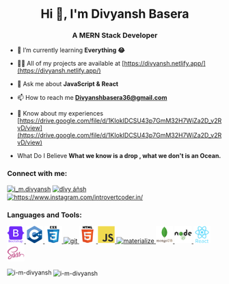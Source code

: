<h1 align="center">Hi 👋, I'm Divyansh Basera</h1>
<h3 align="center">A MERN Stack Developer</h3>

- 🌱 I’m currently learning **Everything 😂**

- 👨‍💻 All of my projects are available at [https://divyansh.netlify.app/](https://divyansh.netlify.app/)

- 💬 Ask me about **JavaScript & React**

- 📫 How to reach me **Divyanshbasera36@gmail.com**

- 📄 Know about my experiences [https://drive.google.com/file/d/1KIokIDCSU43p7GmM32H7WiZa2D_v2RvD/view](https://drive.google.com/file/d/1KIokIDCSU43p7GmM32H7WiZa2D_v2RvD/view)

- What Do I Believe **What we know is a drop , what we don't is an Ocean.**

<h3 align="left">Connect with me:</h3>
<p align="left">
<a href="https://dev.to/i_m.divyansh" target="blank"><img align="center" src="https://cdn.jsdelivr.net/npm/simple-icons@3.0.1/icons/dev-dot-to.svg" alt="i_m.divyansh" height="30" width="40" /></a>
<a href="https://fb.com/dîvy áñsh" target="blank"><img align="center" src="https://cdn.jsdelivr.net/npm/simple-icons@3.0.1/icons/facebook.svg" alt="dîvy áñsh" height="30" width="40" /></a>
<a href="https://instagram.com/https://www.instagram.com/introvertcoder.in/" target="blank"><img align="center" src="https://cdn.jsdelivr.net/npm/simple-icons@3.0.1/icons/instagram.svg" alt="https://www.instagram.com/introvertcoder.in/" height="30" width="40" /></a>
</p>

<h3 align="left">Languages and Tools:</h3>
<p align="left"> <a href="https://getbootstrap.com" target="_blank"> <img src="https://raw.githubusercontent.com/devicons/devicon/master/icons/bootstrap/bootstrap-plain-wordmark.svg" alt="bootstrap" width="40" height="40"/> </a> <a href="https://www.w3schools.com/cpp/" target="_blank"> <img src="https://raw.githubusercontent.com/devicons/devicon/master/icons/cplusplus/cplusplus-original.svg" alt="cplusplus" width="40" height="40"/> </a> <a href="https://www.w3schools.com/css/" target="_blank"> <img src="https://raw.githubusercontent.com/devicons/devicon/master/icons/css3/css3-original-wordmark.svg" alt="css3" width="40" height="40"/> </a> <a href="https://git-scm.com/" target="_blank"> <img src="https://www.vectorlogo.zone/logos/git-scm/git-scm-icon.svg" alt="git" width="40" height="40"/> </a> <a href="https://www.w3.org/html/" target="_blank"> <img src="https://raw.githubusercontent.com/devicons/devicon/master/icons/html5/html5-original-wordmark.svg" alt="html5" width="40" height="40"/> </a> <a href="https://developer.mozilla.org/en-US/docs/Web/JavaScript" target="_blank"> <img src="https://raw.githubusercontent.com/devicons/devicon/master/icons/javascript/javascript-original.svg" alt="javascript" width="40" height="40"/> </a> <a href="https://materializecss.com/" target="_blank"> <img src="https://raw.githubusercontent.com/prplx/svg-logos/5585531d45d294869c4eaab4d7cf2e9c167710a9/svg/materialize.svg" alt="materialize" width="40" height="40"/> </a> <a href="https://www.mongodb.com/" target="_blank"> <img src="https://raw.githubusercontent.com/devicons/devicon/master/icons/mongodb/mongodb-original-wordmark.svg" alt="mongodb" width="40" height="40"/> </a> <a href="https://nodejs.org" target="_blank"> <img src="https://raw.githubusercontent.com/devicons/devicon/master/icons/nodejs/nodejs-original-wordmark.svg" alt="nodejs" width="40" height="40"/> </a> <a href="https://reactjs.org/" target="_blank"> <img src="https://raw.githubusercontent.com/devicons/devicon/master/icons/react/react-original-wordmark.svg" alt="react" width="40" height="40"/> </a> <a href="https://sass-lang.com" target="_blank"> <img src="https://raw.githubusercontent.com/devicons/devicon/master/icons/sass/sass-original.svg" alt="sass" width="40" height="40"/> </a> </p>

<p><img align="left" src="https://github-readme-stats.vercel.app/api/top-langs?username=i-m-divyansh&show_icons=true&locale=en&layout=compact" alt="i-m-divyansh" /></p>

<p>&nbsp;<img align="center" src="https://github-readme-stats.vercel.app/api?username=i-m-divyansh&show_icons=true&locale=en" alt="i-m-divyansh" /></p>
